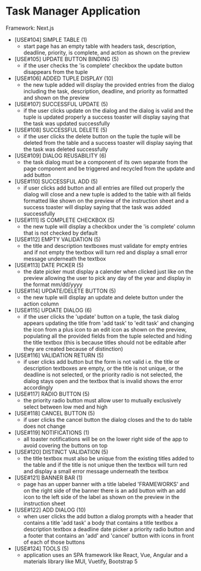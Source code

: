 # Task Manager Application

Framework: Next.js

- [USE#104] SIMPLE TABLE         (1)
  - start page has an empty table with headers task, description, deadline, priority, is complete, and action as shown on the preview
- [USE#105] UPDATE BUTTON BINDING (5)
  - if the user checks the 'is complete' checkbox the update button disappears from the tuple
- [USE#106] ADDED TUPLE DISPLAY  (10)
  - the new tuple added will display the provided entries from the dialog including the task, description, deadline, and priority as formatted and shown on the preview
- [USE#107] SUCCESSFUL UPDATE    (5)
  - if the user clicks update on the dialog and the dialog is valid and the tuple is updated properly a success toaster will display saying that the task was updated successfully
- [USE#108] SUCCESSFUL DELETE    (5)
  - if the user clicks the delete button on the tuple the tuple will be deleted from the table and a success toaster will display saying that the task was deleted successfully
- [USE#109] DIALOG REUSABILITY   (6)
  - the task dialog must be a component of its own separate from the page component and be triggered and recycled from the update and add button
- [USE#110] SUCCESSFUL ADD       (5)
  - if user clicks add button and all entries are filled out properly the dialog will close and a new tuple is added to the table with all fields formatted like shown on the preview of the instruction sheet and a success toaster will display saying that the task was added successfully
- [USE#111] IS COMPLETE CHECKBOX (5)
  - the new tuple will display a checkbox under the 'is complete' column that is not checked by default
- [USE#112] EMPTY VALIDATION     (5)
  - the title and description textboxes must validate for empty entries and if not empty the textbox will turn red and display a small error message underneath the textbox
- [USE#113] DATE PICKER          (5)
  - the date picker must display a calender when clicked just like on the preview allowing the user to pick any day of the year and display in the format mm/dd/yyyy
- [USE#114] UPDATE/DELETE BUTTON (5)
  - the new tuple will display an update and delete button under the action column
- [USE#115] UPDATE DIALOG        (6)
  - if the user clicks the 'update' button on a tuple, the task dialog appears updating the title from 'add task' to 'edit task' and changing the icon from a plus icon to an edit icon as shown on the preview, populating all the provided fields from the tuple selected and hiding the title textbox (this is because titles should not be editable after they are created because of distinction)
- [USE#116] VALIDATION RETURN    (5)
  - if user clicks add button but the form is not valid i.e. the title or description textboxes are empty, or the title is not unique, or the deadline is not selected, or the priority radio is not selected, the dialog stays open and the textbox that is invalid shows the error accordingly
- [USE#117] RADIO BUTTON         (5)
  - the priority radio button must allow user to mutually exclusively select between low med and high
- [USE#118] CANCEL BUTTON        (5)
  - if user clicks the cancel button the dialog closes and the to do table does not change
- [USE#119] NOTIFICATIONS        (1)
  - all toaster notifications will be on the lower right side of the app to avoid covering the buttons on top
- [USE#120] DISTINCT VALIDATION  (5)
  - the title textbox must also be unique from the existing titles added to the table and if the title is not unique then the textbox will turn red and display a small error message underneath the textbox
- [USE#121] BANNER BAR           (1)
  - page has an upper banner with a title labeled 'FRAMEWORKS' and on the right side of the banner there is an add button with an add icon to the left side of the label as shown on the preview in the instruction sheet
- [USE#122] ADD DIALOG           (10)
  - when user clicks the add button a dialog prompts with a header that contains a title 'add task' a body that contains a title textbox a description textbox a deadline date picker a priority radio button and a footer that contains an 'add' and 'cancel' button with icons in front of each of those buttons
- [USE#124] TOOLS                (5)
  - application uses an SPA framework like React, Vue, Angular and a materials library like MUI, Vuetify, Bootstrap 5

